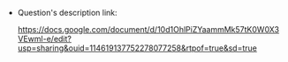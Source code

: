 + Question's description link:

    https://docs.google.com/document/d/10d1OhlPiZYaammMk57tK0W0X3VEwml-e/edit?usp=sharing&ouid=114619137752278077258&rtpof=true&sd=true